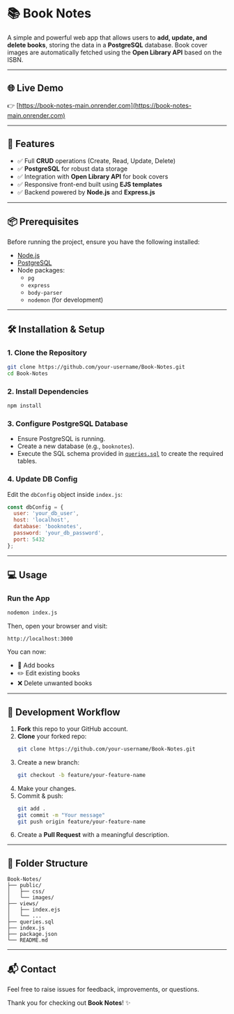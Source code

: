 # 📚 Book Notes

A simple and powerful web app that allows users to **add, update, and delete books**, storing the data in a **PostgreSQL** database. Book cover images are automatically fetched using the **Open Library API** based on the ISBN.


---

## 🌐 Live Demo

👉 [https://book-notes-main.onrender.com](https://book-notes-main.onrender.com)

---

## 🚀 Features

- ✅ Full **CRUD** operations (Create, Read, Update, Delete)
- ✅ **PostgreSQL** for robust data storage
- ✅ Integration with **Open Library API** for book covers
- ✅ Responsive front-end built using **EJS templates**
- ✅ Backend powered by **Node.js** and **Express.js**

---

## 📦 Prerequisites

Before running the project, ensure you have the following installed:

- [Node.js](https://nodejs.org/)
- [PostgreSQL](https://www.postgresql.org/)
- Node packages:
  - `pg`
  - `express`
  - `body-parser`
  - `nodemon` (for development)

---

## 🛠️ Installation & Setup

### 1. Clone the Repository

```bash
git clone https://github.com/your-username/Book-Notes.git
cd Book-Notes
```

### 2. Install Dependencies

```bash
npm install
```

### 3. Configure PostgreSQL Database

- Ensure PostgreSQL is running.
- Create a new database (e.g., `booknotes`).
- Execute the SQL schema provided in [`queries.sql`](./queries.sql) to create the required tables.

### 4. Update DB Config

Edit the `dbConfig` object inside `index.js`:

```js
const dbConfig = {
  user: 'your_db_user',
  host: 'localhost',
  database: 'booknotes',
  password: 'your_db_password',
  port: 5432
};
```

---

## 💻 Usage

### Run the App

```bash
nodemon index.js
```

Then, open your browser and visit:

```
http://localhost:3000
```

You can now:
- 📘 Add books
- ✏️ Edit existing books
- ❌ Delete unwanted books

---

## 🧪 Development Workflow

1. **Fork** this repo to your GitHub account.
2. **Clone** your forked repo:
   ```bash
   git clone https://github.com/your-username/Book-Notes.git
   ```
3. Create a new branch:
   ```bash
   git checkout -b feature/your-feature-name
   ```
4. Make your changes.
5. Commit & push:
   ```bash
   git add .
   git commit -m "Your message"
   git push origin feature/your-feature-name
   ```
6. Create a **Pull Request** with a meaningful description.

---

## 📁 Folder Structure

```
Book-Notes/
├── public/
│   ├── css/
│   └── images/
├── views/
│   ├── index.ejs
│   └── ...
├── queries.sql
├── index.js
├── package.json
└── README.md
```

---


## 📬 Contact

Feel free to raise issues for feedback, improvements, or questions.

Thank you for checking out **Book Notes**! ✨
